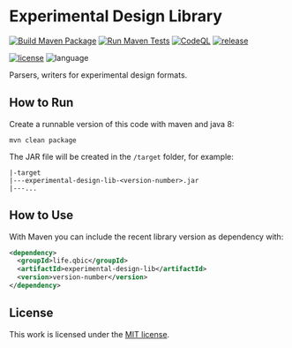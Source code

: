 # Experimental Design Library

[![Build Maven Package](https://github.com/qbicsoftware/experimental-design-lib/actions/workflows/build_package.yml/badge.svg)](https://github.com/qbicsoftware/experimental-design-lib/actions/workflows/build_package.yml)
[![Run Maven Tests](https://github.com/qbicsoftware/experimental-design-lib/actions/workflows/run_tests.yml/badge.svg)](https://github.com/qbicsoftware/experimental-design-lib/actions/workflows/run_tests.yml)
[![CodeQL](https://github.com/qbicsoftware/experimental-design-lib/actions/workflows/codeql-analysis.yml/badge.svg)](https://github.com/qbicsoftware/experimental-design-lib/actions/workflows/codeql-analysis.yml)
[![release](https://img.shields.io/github/v/release/qbicsoftware/experimental-design-lib?include_prereleases)](https://github.com/qbicsoftware/experimental-design-lib/releases)

[![license](https://img.shields.io/github/license/qbicsoftware/experimental-design-lib)](https://github.com/qbicsoftware/experimental-design-lib/blob/main/LICENSE)
![language](https://img.shields.io/badge/language-java-blue.svg)

Parsers, writers for experimental design formats.

## How to Run

Create a runnable version of this code with maven and java 8:

```
mvn clean package
```

The JAR file will be created in the ``/target`` folder, for example:

```
|-target
|---experimental-design-lib-<version-number>.jar
|---...
```

## How to Use

With Maven you can include the recent library version as dependency with:

```XML
<dependency>
  <groupId>life.qbic</groupId>
  <artifactId>experimental-design-lib</artifactId>
  <version>version-number</version>
</dependency>
```

## License

This work is licensed under the [MIT license](https://mit-license.org/).
